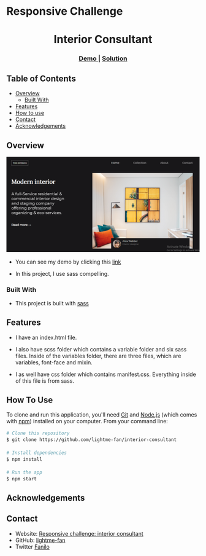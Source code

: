 # Responsive Challenge 

<h1 align="center">Interior Consultant</h1>

<div align="center">
  <h3>
    <a href="https://lightme-fan-interior-consultant.netlify.app/">
      Demo
    </a>
    <span> | </span>
    <a href="https://github.com/lightme-fan/interior-consultant">
      Solution
    </a>
  </h3>
</div>

<!-- TABLE OF CONTENTS -->

## Table of Contents

-   [Overview](#overview)
    -   [Built With](#built-with)
-   [Features](#features)
-   [How to use](#how-to-use)
-   [Contact](#contact)
-   [Acknowledgements](#acknowledgements)

<!-- OVERVIEW -->

## Overview

![screenshot](./screenshot.png)

-   You can see my demo by clicking this [link](https://lightme-fan-interior-consultant.netlify.app/)

-   In this project, I use sass compelling.


### Built With

<!-- This section should list any major frameworks that you built your project using. Here are a few examples.-->

-   This project is built with [sass](https://sass-lang.com/documentation/syntax)

## Features

- I have an index.html file.
- I also have scss folder which contains a variable folder and six sass files. Inside of the variables folder, there are three files, which are variables, font-face and mixin.

- I as well have css folder which contains manifest.css. Everything inside of this file is from sass.

<!-- List the features of your application or follow the template. Don't share the figma file here :) -->

## How To Use

<!-- Example: -->

To clone and run this application, you'll need [Git](https://git-scm.com) and [Node.js](https://nodejs.org/en/download/) (which comes with [npm](http://npmjs.com)) installed on your computer. From your command line:

```bash
# Clone this repository
$ git clone https://github.com/lightme-fan/interior-consultant

# Install dependencies
$ npm install

# Run the app
$ npm start
```

## Acknowledgements

<!-- This section should list any articles or add-ons/plugins that helps you to complete the project. This is optional but it will help you in the future. For example: -->

## Contact

-   Website: [Responsive challenge: interior consultant](https://lightme-fan-interior-consultant.netlify.app/})
-   GitHub: [lightme-fan](https://github.com/lightme-fan)
-   Twitter [Fanilo](https://twitter.com/Fanilo85066531)
